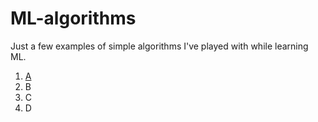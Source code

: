 # ML-algorithms

Just a few examples of simple algorithms I've played with while learning ML.

1. [A](/Multivariate_regression.py)
2. B
3. C
4. D
